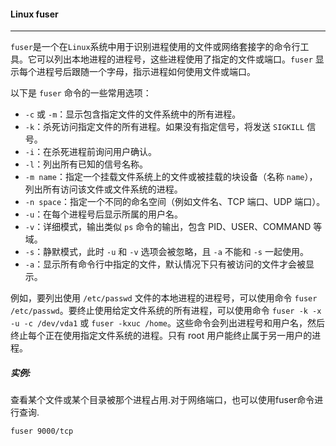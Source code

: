 #### Linux fuser

---

`fuser`是一个在`Linux`系统中用于识别进程使用的文件或网络套接字的命令行工具。它可以列出本地进程的进程号，这些进程使用了指定的文件或端口。`fuser` 显示每个进程号后跟随一个字母，指示进程如何使用文件或端口。

以下是 `fuser` 命令的一些常用选项：

- `-c` 或 `-m`：显示包含指定文件的文件系统中的所有进程。
- `-k`：杀死访问指定文件的所有进程。如果没有指定信号，将发送 `SIGKILL` 信号。
- `-i`：在杀死进程前询问用户确认。
- `-l`：列出所有已知的信号名称。
- `-m name`：指定一个挂载文件系统上的文件或被挂载的块设备（名称 `name`），列出所有访问该文件或文件系统的进程。
- `-n space`：指定一个不同的命名空间（例如文件名、TCP 端口、UDP 端口）。
- `-u`：在每个进程号后显示所属的用户名。
- `-v`：详细模式，输出类似 `ps` 命令的输出，包含 PID、USER、COMMAND 等域。
- `-s`：静默模式，此时 `-u` 和 `-v` 选项会被忽略，且 `-a` 不能和 `-s` 一起使用。
- `-a`：显示所有命令行中指定的文件，默认情况下只有被访问的文件才会被显示。

例如，要列出使用 `/etc/passwd` 文件的本地进程的进程号，可以使用命令 `fuser /etc/passwd`。要终止使用给定文件系统的所有进程，可以使用命令 `fuser -k -x -u -c /dev/vda1` 或 `fuser -kxuc /home`。这些命令会列出进程号和用户名，然后终止每个正在使用指定文件系统的进程。只有 root 用户能终止属于另一用户的进程。

##### 实例:

查看某个文件或某个目录被那个进程占用.对于网络端口，也可以使用fuser命令进行查询.

```
fuser 9000/tcp
```

